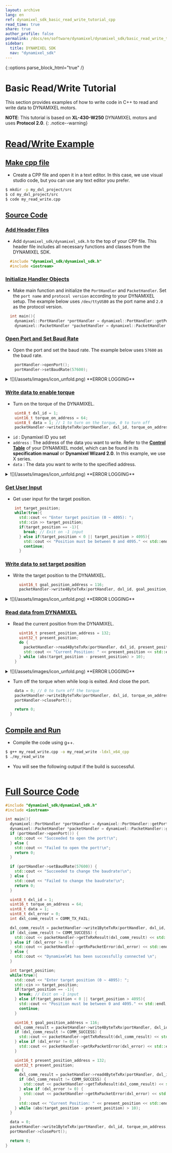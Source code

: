 ```yaml
---
layout: archive
lang: en
ref: dynamixel_sdk_basic_read_write_tutorial_cpp
read_time: true
share: true
author_profile: false
permalink: /docs/en/software/dynamixel/dynamixel_sdk/basic_read_write_tutorial/basic_read_write_tutorial_cpp/
sidebar:
  title: DYNAMIXEL SDK
  nav: "dynamixel_sdk"
---
```


{::options parse_block_html="true" /}

<div class="main-header">
  <h1 id="basic-read-write-tutorial">Basic Read/Write Tutorial <C++></h1>
</div>
<style>
  .main-header h1::before {
    content: none !important;
  }
</style>

This section provides examples of how to write code in C++ to read and write data to DYNAMIXEL motors.

**NOTE**: This tutorial is based on **XL-430-W250** DYNAMIXEL motors and uses **Protocol 2.0**.
{: .notice--warning}

# [Read/Write Example](#read-write-example)

## [Make cpp file](#make-cpp-file)
- Create a CPP file and open it in a text editor. In this case, we use visual studio code, but you can use any text editor you prefer.
```bash
$ mkdir -p my_dxl_project/src
$ cd my_dxl_project/src
$ code my_read_write.cpp
```

## [Source Code](#source-code)

### [Add Header Files](#add-header-files)
- Add `dynamixel_sdk/dynamixel_sdk.h` to the top of your CPP file. This header file includes all necessary functions and classes from the DYNAMIXEL SDK.
```cpp
  #include "dynamixel_sdk/dynamixel_sdk.h"
  #include <iostream>
```

### [Initialize Handler Objects](#make-objects)
- Make main function and initialize the `PortHandler` and `PacketHandler`. Set the `port name` and `protocol version` according to your DYNAMIXEL setup. The example below uses `/dev/ttyUSB0` as the port name and `2.0` as the protocol version.
```cpp
  int main(){
    dynamixel::PortHandler *portHandler = dynamixel::PortHandler::getPortHandler("/dev/ttyUSB0"); // your dxl port name
    dynamixel::PacketHandler *packetHandler = dynamixel::PacketHandler::getPacketHandler(2.0); //protocol version
```

### [Open Port and Set Baud Rate](#open-port-and-set-baud-rate)
- Open the port and set the baud rate. The example below uses `57600` as the baud rate.
```cpp
    portHandler->openPort();
    portHandler->setBaudRate(57600);
```
<details>
<summary>
  ![](/assets/images/icon_unfold.png) **ERROR LOGGING**
</summary>

`openPort()` and `setBaudRate()` functions return a boolean value indicating success or failure. If you want to check for failure, you can write like below to print an error message and exit the program.
```cpp
  if (portHandler->openPort()) {
    std::cout << "Succeeded to open the port!\n";
  } else {
    std::cout << "Failed to open the port!\n";
    return 0;
  }

  if (portHandler->setBaudRate(57600)) {
    std::cout << "Succeeded to change the baudrate!\n";
  } else {
    std::cout << "Failed to change the baudrate!\n";
    return 0;
  }
```
</details>

### [Write data to enable torque](#write-data-to-enable-torque)
- Turn on the torque of the DYNAMIXEL.
```cpp
    uint8_t dxl_id = 1;
    uint16_t torque_on_address = 64;
    uint8_t data = 1; // 1 to turn on the torque, 0 to turn off
    packetHandler->write1ByteTxRx(portHandler, dxl_id, torque_on_address, data);
```
  - `id` : Dynamixel ID you set
  - `address` : The address of the data you want to write. Refer to the [**Control Table**](/docs/en/dxl/x/xc430-w240/#control-table) of your DYNAMIXEL model, which can be found in its **specification manual** or **Dynamixel Wizard 2.0**. In this example, we use X series.
  - `data` : The data you want to write to the specified address.
<details>
<summary>
  ![](/assets/images/icon_unfold.png) **ERROR LOGGING**
</summary>

`write1ByteTxRx()` returns a communication result. If you want to check the communication result and error, you can write the code as shown below.  
The `dxl_comm_result`, `dxl_error` variable should be declared beforehand.
```cpp
  uint8_t dxl_error = 0;
  int dxl_comm_result = COMM_TX_FAIL;  //COMM_TX_FAIL is a constant defined in the SDK
  ...
```
```cpp
  dxl_comm_result = packetHandler->write1ByteTxRx(portHandler, dxl_id, torque_on_address, data, &dxl_error);

  if (dxl_comm_result != COMM_SUCCESS) {
    std::cout << packetHandler->getTxRxResult(dxl_comm_result) << std::endl;
  } else if (dxl_error != 0) {
    std::cout << packetHandler->getRxPacketError(dxl_error) << std::endl;
  } else {
    std::cout << "Dynamixel#1 has been successfully connected \n";
  }
```
</details>

### [Get User Input](#get-user-input-and-write-data)
- Get user input for the target position.
```cpp
    int target_position;
    while(true){
      std::cout << "Enter target position (0 ~ 4095): ";
      std::cin >> target_position;
      if(target_position == -1){
        break; // Exit on -1 input
      } else if(target_position < 0 || target_position > 4095){
        std::cout << "Position must be between 0 and 4095." << std::endl;
        continue;
      }
```

### [Write data to set target position](#write-data-to-set-target-position)
- Write the target position to the DYNAMIXEL.
```cpp
      uint16_t goal_position_address = 116;
      packetHandler->write4ByteTxRx(portHandler, dxl_id, goal_position_address, uint32_t(target_position));
```
<details>
<summary>
  ![](/assets/images/icon_unfold.png) **ERROR LOGGING**
</summary>

`write4ByteTxRx()` returns a communication result. If you want to check the communication result and error, you can write the code as shown below.  
The `dxl_comm_result`, `dxl_error` variable should be declared beforehand.
```cpp
  uint8_t dxl_error = 0;
  int dxl_comm_result = COMM_TX_FAIL;  //COMM_TX_FAIL is a constant defined in the SDK
  ...
```
```cpp
    dxl_comm_result = packetHandler->write4ByteTxRx(portHandler, dxl_id, goal_position_address, uint32_t(target_position), &dxl_error);
    if (dxl_comm_result != COMM_SUCCESS) {
      std::cout << packetHandler->getTxRxResult(dxl_comm_result) << std::endl;
    } else if (dxl_error != 0) {
      std::cout << packetHandler->getRxPacketError(dxl_error) << std::endl;
    }
```
</details>

### [Read data from DYNAMIXEL](#read-data-from-dynamixel)
- Read the current position from the DYNAMIXEL.
```cpp
      uint16_t present_position_address = 132;
      uint32_t present_position;
      do {
        packetHandler->read4ByteTxRx(portHandler, dxl_id, present_position_address, &present_position);
        std::cout << "Current Position: " << present_position << std::endl;
      } while (abs(target_position - present_position) > 10);
    }
```
<details>
<summary>
  ![](/assets/images/icon_unfold.png) **ERROR LOGGING**
</summary>

`read4ByteTxRx()` returns a communication result. If you want to check the communication result and error, you can write the code as shown below.  
The `dxl_comm_result`, `dxl_error` variable should be declared beforehand.
```cpp
  uint8_t dxl_error = 0;
  int dxl_comm_result = COMM_TX_FAIL;  //COMM_TX_FAIL is a constant defined in the SDK
  ...
```
```cpp
      dxl_comm_result = packetHandler->read4ByteTxRx(portHandler, dxl_id, present_position_address, &present_position, &dxl_error);
      if (dxl_comm_result != COMM_SUCCESS) {
        std::cout << packetHandler->getTxRxResult(dxl_comm_result) << std::endl;
      } else if (dxl_error != 0) {
        std::cout << packetHandler->getRxPacketError(dxl_error) << std::endl;
      }
```
</details>

- Turn off the torque when while loop is exited. And close the port.
```cpp
    data = 0; // 0 to turn off the torque
    packetHandler->write1ByteTxRx(portHandler, dxl_id, torque_on_address, data);
    portHandler->closePort();

    return 0;
  }
```

## [Compile and Run](#compile-and-run)
- Compile the code using g++.
```bash
$ g++ my_read_write.cpp -o my_read_write -ldxl_x64_cpp
$ ./my_read_write
```

- You will see the following output if the build is successful.
```bash
```

# [Full Source Code](#full-source-code)
```cpp
#include "dynamixel_sdk/dynamixel_sdk.h"
#include <iostream>

int main(){
  dynamixel::PortHandler *portHandler = dynamixel::PortHandler::getPortHandler("/dev/ttyUSB0");
  dynamixel::PacketHandler *packetHandler = dynamixel::PacketHandler::getPacketHandler(2.0);
  if (portHandler->openPort()) {
    std::cout << "Succeeded to open the port!\n";
  } else {
    std::cout << "Failed to open the port!\n";
    return 0;
  }

  if (portHandler->setBaudRate(57600)) {
    std::cout << "Succeeded to change the baudrate!\n";
  } else {
    std::cout << "Failed to change the baudrate!\n";
    return 0;
  }

  uint8_t dxl_id = 1;
  uint16_t torque_on_address = 64;
  uint8_t data = 1;
  uint8_t dxl_error = 0;
  int dxl_comm_result = COMM_TX_FAIL;

  dxl_comm_result = packetHandler->write1ByteTxRx(portHandler, dxl_id, torque_on_address, data, &dxl_error);
  if (dxl_comm_result != COMM_SUCCESS) {
    std::cout << packetHandler->getTxRxResult(dxl_comm_result) << std::endl;
  } else if (dxl_error != 0) {
    std::cout << packetHandler->getRxPacketError(dxl_error) << std::endl;
  } else {
    std::cout << "Dynamixel#1 has been successfully connected \n";
  }

  int target_position;
  while(true){
    std::cout << "Enter target position (0 ~ 4095): ";
    std::cin >> target_position;
    if(target_position == -1){
      break; // Exit on -1 input
    } else if(target_position < 0 || target_position > 4095){
      std::cout << "Position must be between 0 and 4095." << std::endl;
      continue;
    }

    uint16_t goal_position_address = 116;
    dxl_comm_result = packetHandler->write4ByteTxRx(portHandler, dxl_id, goal_position_address, uint32_t(target_position), &dxl_error);
    if (dxl_comm_result != COMM_SUCCESS) {
      std::cout << packetHandler->getTxRxResult(dxl_comm_result) << std::endl;
    } else if (dxl_error != 0) {
      std::cout << packetHandler->getRxPacketError(dxl_error) << std::endl;
    }

    uint16_t present_position_address = 132;
    uint32_t present_position;
    do {
      dxl_comm_result = packetHandler->read4ByteTxRx(portHandler, dxl_id, present_position_address, &present_position, &dxl_error);
      if (dxl_comm_result != COMM_SUCCESS) {
        std::cout << packetHandler->getTxRxResult(dxl_comm_result) << std::endl;
      } else if (dxl_error != 0) {
        std::cout << packetHandler->getRxPacketError(dxl_error) << std::endl;
      }
      std::cout << "Current Position: " << present_position << std::endl;
    } while (abs(target_position - present_position) > 10);
  }

  data = 0;
  packetHandler->write1ByteTxRx(portHandler, dxl_id, torque_on_address, data);
  portHandler->closePort();

  return 0;
}
```
